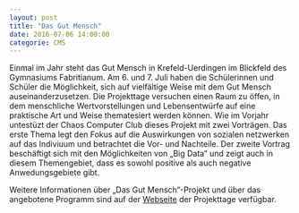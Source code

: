 ```yaml
---
layout: post
title: "Das Gut Mensch"
date: 2016-07-06 14:00:00
categorie: CMS
---
```


Einmal im Jahr steht das Gut Mensch in Krefeld-Uerdingen im Blickfeld des Gymnasiums Fabritianum. Am 6. und 7. Juli haben die Schülerinnen und Schüler die Möglichkeit, sich auf vielfältige Weise mit dem Gut Mensch auseinanderzusetzen. Die Projekttage versuchen einen Raum zu öffen, in dem menschliche Wertvorstellungen und Lebensentwürfe auf eine praktische Art und Weise thematesiert werden können. Wie im Vorjahr untestüzt der Chaos Computer Club dieses Projekt mit zwei Vorträgen. Das erste Thema legt den Fokus auf die Auswirkungen von sozialen netzwerken auf das Indiviuum und betrachtet die Vor- und Nachteile. Der zweite Vortrag beschäftigt sich mit den Möglichkeiten von „Big Data“ und zeigt auch in diesem Themengebiet, dass es sowohl positive als auch negative Anwedungsgebiete gibt.

Weitere Informationen über „Das Gut Mensch“-Projekt und über das angebotene Programm sind auf der [Webseite](http://fabritz-projekttage.de/) der Projekttage verfügbar.
